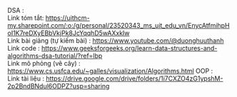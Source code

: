 DSA :  
Link tóm tắt: https://uithcm-my.sharepoint.com/:o:/g/personal/23520343_ms_uit_edu_vn/EnycAtfmihpHoI1K7reDXyEBbVkjPk8JcYqqhD5wAXxkIw  
Link bài giảng (tự kiếm bài) : https://www.youtube.com/@duonghuuthanh  
Link code : https://www.geeksforgeeks.org/learn-data-structures-and-algorithms-dsa-tutorial/?ref=lbp  
Link mô phỏng (vẽ cây) : https://www.cs.usfca.edu/~galles/visualization/Algorithms.html
OOP :  
Link tài liệu : https://drive.google.com/drive/folders/1i7CXZO4zG1ypshM-2p2BndBNdul6ODPZ?usp=sharing  
